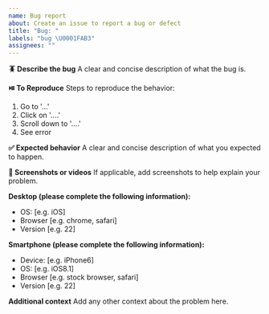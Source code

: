 ```yaml
---
name: Bug report
about: Create an issue to report a bug or defect
title: "Bug: "
labels: "bug \U0001FAB3"
assignees: ""
---
```


**🪳 Describe the bug**
A clear and concise description of what the bug is.

**⏯️ To Reproduce**
Steps to reproduce the behavior:

1. Go to '...'
2. Click on '....'
3. Scroll down to '....'
4. See error

**✅ Expected behavior**
A clear and concise description of what you expected to happen.

**📸 Screenshots or videos**
If applicable, add screenshots to help explain your problem.

**Desktop (please complete the following information):**

- OS: [e.g. iOS]
- Browser [e.g. chrome, safari]
- Version [e.g. 22]

**Smartphone (please complete the following information):**

- Device: [e.g. iPhone6]
- OS: [e.g. iOS8.1]
- Browser [e.g. stock browser, safari]
- Version [e.g. 22]

**Additional context**
Add any other context about the problem here.
